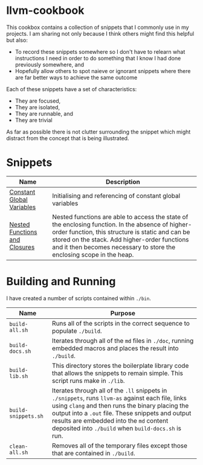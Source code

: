 # llvm-cookbook

This cookbox contains a collection of snippets that I commonly use in my projects.  I am sharing not only because I think others might find this helpful but also:

- To record these snippets somewhere so I don't have to relearn what instructions I need in order to do something that I know I had done previously somewhere, and
- Hopefully allow others to spot naieve or ignorant snippets where there are far better ways to achieve the same outcome

Each of these snippets have a set of characteristics:

- They are focused,
- They are isolated,
- They are runnable, and
- They are trivial

As far as possible there is not clutter surrounding the snippet which might distract from the concept that is being illustrated.

# Snippets

| Name | Description |
|-|-|
| [Constant Global Variables](./build/thinking.md) | Initialising and referencing of constant global variables |
| [Nested Functions and Closures](./build/closure.md) | Nested functions are able to access the state of the enclosing function.  In the absence of higher-order function, this structure is static and can be stored on the stack.  Add higher-order functions and it then becomes necessary to store the enclosing scope in the heap. |

# Building and Running

I have created a number of scripts contained within `./bin`.

| Name | Purpose |
|------|---------|
| `build-all.sh` | Runs all of the scripts in the correct sequence to populate `./build`. |
| `build-docs.sh` | Iterates through all of the `md` files in `./doc`, running embedded macros and places the result into `./build`. |
| `build-lib.sh` | This directory stores the boilerplate library code that allows the snippets to remain simple.  This script runs make in `./lib`.|
| `build-snippets.sh` | Iterates through all of the `.ll` snippets in `./snippets`, runs `llvm-as` against each file, links using `clang` and then runs the binary placing the output into a `.out` file.  These snippets and output results are embedded into the `md` content deposited into `./build` when `build-docs.sh` is run.
| `clean-all.sh` | Removes all of the temporary files except those that are contained in `./build`. |
